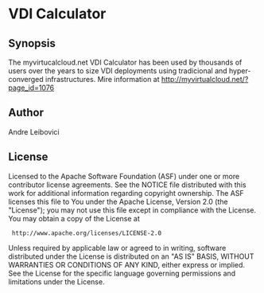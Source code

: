 # VDI Calculator

## Synopsis

The myvirtucalcloud.net VDI Calculator has been used by thousands of users over the years to size VDI deployments using tradicional and hyper-converged infrastructures.
Mire information at http://myvirtualcloud.net/?page_id=1076

## Author

Andre Leibovici

## License

Licensed to the Apache Software Foundation (ASF) under one or more
contributor license agreements.  See the NOTICE file distributed with
this work for additional information regarding copyright ownership.
The ASF licenses this file to You under the Apache License, Version 2.0
(the "License"); you may not use this file except in compliance with
the License.  You may obtain a copy of the License at

     http://www.apache.org/licenses/LICENSE-2.0

Unless required by applicable law or agreed to in writing, software
distributed under the License is distributed on an "AS IS" BASIS,
WITHOUT WARRANTIES OR CONDITIONS OF ANY KIND, either express or implied.
See the License for the specific language governing permissions and
limitations under the License.